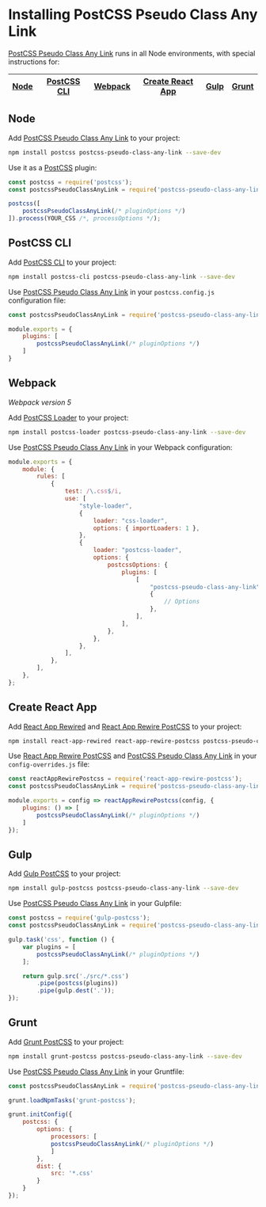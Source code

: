 # Installing PostCSS Pseudo Class Any Link

[PostCSS Pseudo Class Any Link] runs in all Node environments, with special instructions for:

| [Node](#node) | [PostCSS CLI](#postcss-cli) | [Webpack](#webpack) | [Create React App](#create-react-app) | [Gulp](#gulp) | [Grunt](#grunt) |
| --- | --- | --- | --- | --- | --- |

## Node

Add [PostCSS Pseudo Class Any Link] to your project:

```bash
npm install postcss postcss-pseudo-class-any-link --save-dev
```

Use it as a [PostCSS] plugin:

```js
const postcss = require('postcss');
const postcssPseudoClassAnyLink = require('postcss-pseudo-class-any-link');

postcss([
	postcssPseudoClassAnyLink(/* pluginOptions */)
]).process(YOUR_CSS /*, processOptions */);
```

## PostCSS CLI

Add [PostCSS CLI] to your project:

```bash
npm install postcss-cli postcss-pseudo-class-any-link --save-dev
```

Use [PostCSS Pseudo Class Any Link] in your `postcss.config.js` configuration file:

```js
const postcssPseudoClassAnyLink = require('postcss-pseudo-class-any-link');

module.exports = {
	plugins: [
		postcssPseudoClassAnyLink(/* pluginOptions */)
	]
}
```

## Webpack

_Webpack version 5_

Add [PostCSS Loader] to your project:

```bash
npm install postcss-loader postcss-pseudo-class-any-link --save-dev
```

Use [PostCSS Pseudo Class Any Link] in your Webpack configuration:

```js
module.exports = {
	module: {
		rules: [
			{
				test: /\.css$/i,
				use: [
					"style-loader",
					{
						loader: "css-loader",
						options: { importLoaders: 1 },
					},
					{
						loader: "postcss-loader",
						options: {
							postcssOptions: {
								plugins: [
									[
										"postcss-pseudo-class-any-link",
										{
											// Options
										},
									],
								],
							},
						},
					},
				],
			},
		],
	},
};
```

## Create React App

Add [React App Rewired] and [React App Rewire PostCSS] to your project:

```bash
npm install react-app-rewired react-app-rewire-postcss postcss-pseudo-class-any-link --save-dev
```

Use [React App Rewire PostCSS] and [PostCSS Pseudo Class Any Link] in your
`config-overrides.js` file:

```js
const reactAppRewirePostcss = require('react-app-rewire-postcss');
const postcssPseudoClassAnyLink = require('postcss-pseudo-class-any-link');

module.exports = config => reactAppRewirePostcss(config, {
	plugins: () => [
		postcssPseudoClassAnyLink(/* pluginOptions */)
	]
});
```

## Gulp

Add [Gulp PostCSS] to your project:

```bash
npm install gulp-postcss postcss-pseudo-class-any-link --save-dev
```

Use [PostCSS Pseudo Class Any Link] in your Gulpfile:

```js
const postcss = require('gulp-postcss');
const postcssPseudoClassAnyLink = require('postcss-pseudo-class-any-link');

gulp.task('css', function () {
	var plugins = [
		postcssPseudoClassAnyLink(/* pluginOptions */)
	];

	return gulp.src('./src/*.css')
		.pipe(postcss(plugins))
		.pipe(gulp.dest('.'));
});
```

## Grunt

Add [Grunt PostCSS] to your project:

```bash
npm install grunt-postcss postcss-pseudo-class-any-link --save-dev
```

Use [PostCSS Pseudo Class Any Link] in your Gruntfile:

```js
const postcssPseudoClassAnyLink = require('postcss-pseudo-class-any-link');

grunt.loadNpmTasks('grunt-postcss');

grunt.initConfig({
	postcss: {
		options: {
			processors: [
			postcssPseudoClassAnyLink(/* pluginOptions */)
			]
		},
		dist: {
			src: '*.css'
		}
	}
});
```

[Gulp PostCSS]: https://github.com/postcss/gulp-postcss
[Grunt PostCSS]: https://github.com/nDmitry/grunt-postcss
[PostCSS]: https://github.com/postcss/postcss
[PostCSS CLI]: https://github.com/postcss/postcss-cli
[PostCSS Loader]: https://github.com/postcss/postcss-loader
[PostCSS Pseudo Class Any Link]: https://github.com/csstools/postcss-plugins/tree/main/plugins/postcss-pseudo-class-any-link
[React App Rewire PostCSS]: https://github.com/csstools/react-app-rewire-postcss
[React App Rewired]: https://github.com/timarney/react-app-rewired
